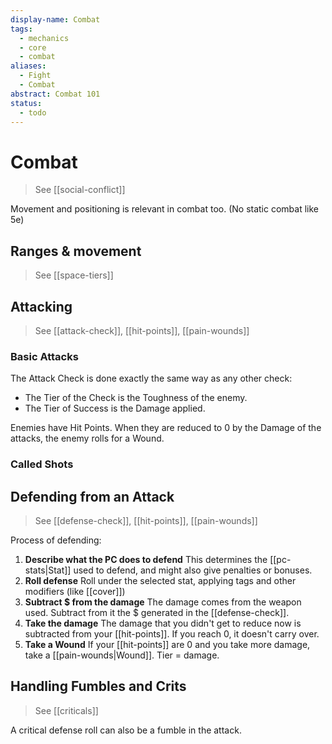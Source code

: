 ```yaml
---
display-name: Combat
tags:
  - mechanics
  - core
  - combat
aliases:
  - Fight
  - Combat
abstract: Combat 101
status:
  - todo
---
```

# Combat
> See [[social-conflict]]

Movement and positioning is relevant in combat too. (No static combat like 5e)

## Ranges & movement
> See [[space-tiers]]



## Attacking
> See [[attack-check]], [[hit-points]], [[pain-wounds]]

### Basic Attacks
The Attack Check is done exactly the same way as any other check:
- The Tier of the Check is the Toughness of the enemy.
- The Tier of Success is the Damage applied.

Enemies have Hit Points. When they are reduced to 0 by the Damage of the attacks, the enemy rolls for a Wound.

### Called Shots


## Defending from an Attack
> See [[defense-check]], [[hit-points]], [[pain-wounds]]

Process of defending:
1. **Describe what the PC does to defend**
   This determines the [[pc-stats|Stat]] used to defend, and might also give penalties or bonuses.
2. **Roll defense**
   Roll under the selected stat, applying tags and other modifiers (like [[cover]])
3. **Subtract $ from the damage**
   The damage comes from the weapon used. Subtract from it the $ generated in the [[defense-check]].
4. **Take the damage**
   The damage that you didn't get to reduce now is subtracted from your [[hit-points]]. If you reach 0, it doesn't carry over.
5. **Take a Wound** 
   If your [[hit-points]] are 0 and you take more damage, take a [[pain-wounds|Wound]]. Tier = damage.

## Handling Fumbles and Crits
> See [[criticals]]

A critical defense roll can also be a fumble in the attack.